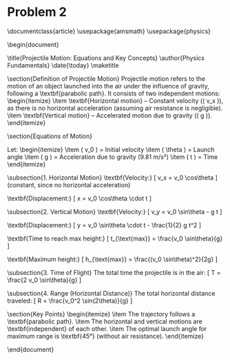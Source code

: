 # Problem 2
\documentclass{article}
\usepackage{amsmath}
\usepackage{physics}

\begin{document}

\title{Projectile Motion: Equations and Key Concepts}
\author{Physics Fundamentals}
\date{\today}
\maketitle

\section{Definition of Projectile Motion}
Projectile motion refers to the motion of an object launched into the air under the influence of gravity, following a \textbf{parabolic path}. It consists of two independent motions:
\begin{itemize}
    \item \textbf{Horizontal motion} – Constant velocity (\( v_x \)), as there is no horizontal acceleration (assuming air resistance is negligible).
    \item \textbf{Vertical motion} – Accelerated motion due to gravity (\( g \)).
\end{itemize}

\section{Equations of Motion}

Let:
\begin{itemize}
    \item \( v_0 \) = Initial velocity
    \item \( \theta \) = Launch angle
    \item \( g \) = Acceleration due to gravity (9.81 m/s²)
    \item \( t \) = Time
\end{itemize}

\subsection{1. Horizontal Motion}
\textbf{Velocity:}
\[
v_x = v_0 \cos\theta
\]
(constant, since no horizontal acceleration)

\textbf{Displacement:}
\[
x = v_0 \cos\theta \cdot t
\]

\subsection{2. Vertical Motion}
\textbf{Velocity:}
\[
v_y = v_0 \sin\theta - g t
\]

\textbf{Displacement:}
\[
y = v_0 \sin\theta \cdot t - \frac{1}{2} g t^2
\]

\textbf{Time to reach max height:}
\[
t_{\text{max}} = \frac{v_0 \sin\theta}{g}
\]

\textbf{Maximum height:}
\[
h_{\text{max}} = \frac{(v_0 \sin\theta)^2}{2g}
\]

\subsection{3. Time of Flight}
The total time the projectile is in the air:
\[
T = \frac{2 v_0 \sin\theta}{g}
\]

\subsection{4. Range (Horizontal Distance)}
The total horizontal distance traveled:
\[
R = \frac{v_0^2 \sin(2\theta)}{g}
\]

\section{Key Points}
\begin{itemize}
    \item The trajectory follows a \textbf{parabolic path}.
    \item The horizontal and vertical motions are \textbf{independent} of each other.
    \item The optimal launch angle for maximum range is \textbf{45°} (without air resistance).
\end{itemize}

\end{document}
